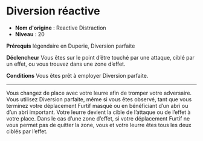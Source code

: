 # Diversion réactive

 * **Nom d'origine** : Reactive Distraction
 * **Niveau** : 20


<p><strong>Prérequis</strong> légendaire en Duperie, Diversion parfaite</p>
<p><strong>Déclencheur</strong> Vous êtes sur le point d’être touché par une attaque, ciblé par un effet, ou vous trouvez dans une zone d’effet.</p>
<p><strong>Conditions</strong> Vous êtes prêt à employer Diversion parfaite.</p>
<hr>
<p>Vous changez de place avec votre leurre afin de tromper votre adversaire. Vous utilisez Diversion parfaite, même si vous êtes observé, tant que vous terminez votre déplacement Furtif masqué ou en bénéficiant d’un abri ou d’un abri important. Votre leurre devient la cible de l’attaque ou de l’effet à votre place. Dans le cas d’une zone d’effet, si votre déplacement Furtif ne vous permet pas de quitter la zone, vous et votre leurre êtes tous les deux ciblés par l’effet.</p>